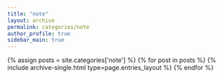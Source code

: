 ```yaml
---
title: "note"
layout: archive
permalink: categories/note
author_profile: true
sidebar_main: true
---
```


{% assign posts = site.categories['note'] %}
{% for post in posts %} {% include archive-single.html type=page.entries_layout %} {% endfor %}